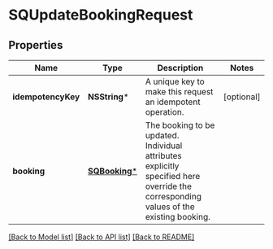 # SQUpdateBookingRequest

## Properties
Name | Type | Description | Notes
------------ | ------------- | ------------- | -------------
**idempotencyKey** | **NSString*** | A unique key to make this request an idempotent operation. | [optional] 
**booking** | [**SQBooking***](SQBooking.md) | The booking to be updated. Individual attributes explicitly specified here override the corresponding values of the existing booking. | 

[[Back to Model list]](../README.md#documentation-for-models) [[Back to API list]](../README.md#documentation-for-api-endpoints) [[Back to README]](../README.md)


